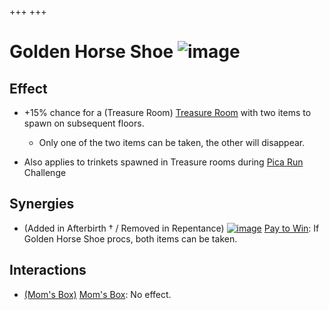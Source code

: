 +++
+++

 # Golden Horse Shoe ![image](/image/Golden_Horse_Shoe.png) 

Effect
--------


* +15% chance for a (Treasure Room) [Treasure Room](/wiki/Treasure_Room "Treasure Room") with two items to spawn on subsequent floors.
	+ Only one of the two items can be taken, the other will disappear.


* Also applies to trinkets spawned in Treasure rooms during [Pica Run](/wiki/Pica_Run "Pica Run") Challenge


Synergies
-----------


* (Added in Afterbirth † / Removed in Repentance) [![image](/image/Pay_to_Win.png)](/wiki/Pay_to_Win "Pay to Win") [Pay to Win](/wiki/Pay_to_Win "Pay to Win"): If Golden Horse Shoe procs, both items can be taken.


Interactions
--------------


* [(Mom's Box)](/wiki/Mom%27s_Box "Mom's Box") [Mom's Box](/wiki/Mom%27s_Box "Mom's Box"): No effect.


